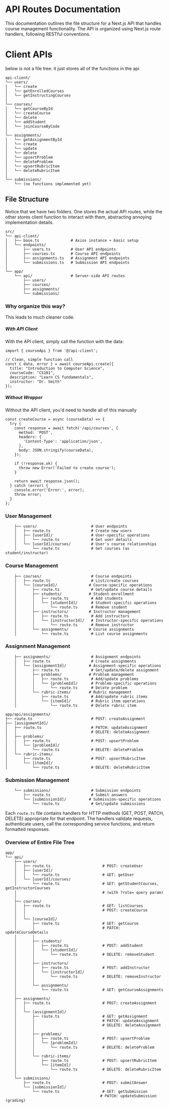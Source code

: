# API Routes Documentation

This documentation outlines the file structure for a Next.js API that handles course management functionality. The API is organized using Next.js route handlers, following RESTful conventions.

# Client APIs

below is not a file tree. it just stores all of the functions in the api
```
api-client/
└── users/
│   └── create
│   └── getEnrolledCourses  
│   └── getInstructingCourses
│
└── courses/
│   └── getCourseById
│   └── createCourse
│   └── delete
│   └── addStudent
│   └── joinCourseByCode
│ 
└── assignments/
│   └── getAssignmentById
│   └── create
│   └── update
│   └── delete
│   └── upsertProblem
│   └── deleteProblem
│   └── upsertRubricItem
│   └── deleteRubricItem
│
└── submissions/
    └── (no functions implemented yet)
```

## File Structure
Notice that we have two folders. One stores the actual API routes, while the other stores client function to interact with them, abstracting annoying implementation details.
```
src/
└── api-client/
│   ├── base.ts              # Axios instance + basic setup
│   └── endpoints/
│       ├── users.ts         # User API endpoints
│       ├── courses.ts       # Course API endpoints
│       ├── assignments.ts   # Assignment API endpoints
│       └── submissions.ts   # Submission API endpoints
│
└── app/
    └── api/                 # Server-side API routes
        ├── users/
        ├── courses/
        ├── assignments/
        └── submissions/

```

### Why organize this way?
This leads to much cleaner code. 

##### With API Client
With the API client, simply call the function with the data:

```
import { courseApi } from '@/api-client';

// Clean, simple function call
const { data, error } = await courseApi.create({
  title: "Introduction to Computer Science",
  courseCode: "CS101",
  description: "Learn CS fundamentals",
  instructor: "Dr. Smith"
});
```

##### Without Wrapper
Without the API client, you'd need to handle all of this manually

```
const createCourse = async (courseData) => {
  try {
    const response = await fetch('/api/courses', {
      method: 'POST',
      headers: {
        'Content-Type': 'application/json',
      },
      body: JSON.stringify(courseData),
    });
    
    if (!response.ok) {
      throw new Error('Failed to create course');
    }
    
    return await response.json();
  } catch (error) {
    console.error('Error:', error);
    throw error;
  }
};
```



### User Management
```
    ├── users/                        # User endpoints
    │   ├── route.ts                  # Create new users
    │   ├── [userId]/                 # User-specific operations
    │   │   └── route.ts              # Get user details
    │   └── [userId]/courses/         # User's course relationships
    │       └── route.ts              # Get courses (as student/instructor)
```

### Course Management
```
    ├── courses/                      # Course endpoints
    │   ├── route.ts                  # List/create courses
    │   └── [courseId]/              # Course-specific operations
    │       ├── route.ts              # Get/update course details
    │       ├── students/            # Student enrollment
    │       │   ├── route.ts          # Add students
    │       │   └── [studentId]/      # Student-specific operations
    │       │       └── route.ts      # Remove student
    │       ├── instructors/         # Instructor management
    │       │   ├── route.ts          # Add instructors
    │       │   └── [instructorId]/   # Instructor-specific operations
    │       │       └── route.ts      # Remove instructor
    │       └── assignments/         # Course assignments
    │           └── route.ts          # List course assignments
```

### Assignment Management
```
    ├── assignments/                  # Assignment endpoints
    │   ├── route.ts                  # Create assignments
    │   └── [assignmentId]/          # Assignment-specific operations
    │       ├── route.ts              # Get/update/delete assignment
    │       ├── problems/            # Problem management
    │       │   ├── route.ts          # Add/update problems
    │       │   └── [problemId]/      # Problem-specific operations
    │       │       └── route.ts      # Delete problem
    │       └── rubric-items/        # Rubric management
    │           ├── route.ts          # Add/update rubric items
    │           └── [itemId]/         # Rubric item operations
    │               └── route.ts      # Delete rubric item

app/api/assignments/
├── route.ts                          # POST: createAssignment
├── [assignmentId]/
│   ├── route.ts                      # PATCH: updateAssignment
│   │                                 # DELETE: deleteAssignment
│   ├── problems/
│   │   ├── route.ts                  # POST: upsertProblem
│   │   └── [problemId]/
│   │       └── route.ts              # DELETE: deleteProblem
│   └── rubric-items/
│       ├── route.ts                  # POST: upsertRubricItem
│       └── [itemId]/
│           └── route.ts              # DELETE: deleteRubricItem
```

### Submission Management
```
    └── submissions/                  # Submission endpoints
        ├── route.ts                  # Submit answers
        └── [submissionId]/          # Submission-specific operations
            └── route.ts              # Get/update submissions
```

Each `route.ts` file contains handlers for HTTP methods (GET, POST, PATCH, DELETE) appropriate for that endpoint. The handlers validate requests, authenticate users, call the corresponding service functions, and return formatted responses.


### Overview of Entire File Tree
```
app/
└── api/
    ├── users/
    │   ├── route.ts                       # POST: createUser
    │   ├── [userId]/
    │   │   └── route.ts                   # GET: getUser
    │   └── [userId]/courses/
    │       └── route.ts                   # GET: getStudentCourses, getInstructorCourses
    │                                      # (with ?role= query param)
    │
    ├── courses/
    │   ├── route.ts                       # GET: listCourses
    │   │                                  # POST: createCourse
    │   │
    │   └── [courseId]/
    │       ├── route.ts                   # GET: getCourse
    │       │                              # PATCH: updateCourseDetails
    │       │
    │       ├── students/
    │       │   ├── route.ts               # POST: addStudent
    │       │   └── [studentId]/
    │       │       └── route.ts           # DELETE: removeStudent
    │       │
    │       ├── instructors/
    │       │   ├── route.ts               # POST: addInstructor
    │       │   └── [instructorId]/
    │       │       └── route.ts           # DELETE: removeInstructor
    │       │
    │       └── assignments/
    │           └── route.ts               # GET: getCourseAssignments
    │
    ├── assignments/
    │   ├── route.ts                       # POST: createAssignment
    │   │
    │   └── [assignmentId]/
    │       ├── route.ts                   # GET: getAssignment
    │       │                              # PATCH: updateAssignment
    │       │                              # DELETE: deleteAssignment
    │       │
    │       ├── problems/
    │       │   ├── route.ts               # POST: upsertProblem
    │       │   └── [problemId]/
    │       │       └── route.ts           # DELETE: deleteProblem
    │       │
    │       └── rubric-items/
    │           ├── route.ts               # POST: upsertRubricItem
    │           └── [itemId]/
    │               └── route.ts           # DELETE: deleteRubricItem
    │
    └── submissions/
        ├── route.ts                       # POST: submitAnswer
        └── [submissionId]/
            └── route.ts                   # GET: getSubmission
                                          # PATCH: updateSubmission (grading)
```
